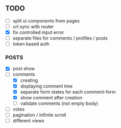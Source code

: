 ## TODO

- [ ] split ui components from pages
- [ ] url sync with router
- [x] fix controlled input error
- [ ] separate files for comments / profiles / posts
- [ ] token based auth
### POSTS
- [x] post show
- [ ] comments
  - [x] creating
  - [x] displaying comment tree
  - [x] separate form states for each comment-form
  - [x] show comment after creation
  - [ ] validate comments (not empty body)
- [ ] votes
- [ ] pagination / infinite scroll
- [ ] different views
